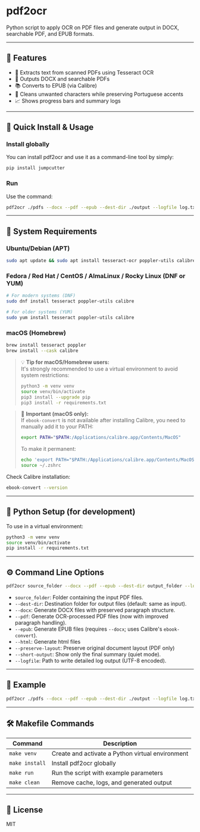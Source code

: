 # pdf2ocr

Python script to apply OCR on PDF files and generate output in DOCX, searchable PDF, and EPUB formats.

---

## 📄 Features

- 📄 Extracts text from scanned PDFs using Tesseract OCR
- 📘 Outputs DOCX and searchable PDFs
- 📚 Converts to EPUB (via Calibre)
- 🧼 Cleans unwanted characters while preserving Portuguese accents
- 📈 Shows progress bars and summary logs

---

## 🚀 Quick Install & Usage

### Install globally

You can install pdf2ocr and use it as a command-line tool by simply:

```bash
pip install jumpcutter 
```

### Run

Use the command:

```bash
pdf2ocr ./pdfs --docx --pdf --epub --dest-dir ./output --logfile log.txt
```

---


## 🧱 System Requirements

### Ubuntu/Debian (APT)

```bash
sudo apt update && sudo apt install tesseract-ocr poppler-utils calibre
```

### Fedora / Red Hat / CentOS / AlmaLinux / Rocky Linux (DNF or YUM)

```bash
# For modern systems (DNF)
sudo dnf install tesseract poppler-utils calibre

# For older systems (YUM)
sudo yum install tesseract poppler-utils calibre
```

### macOS (Homebrew)

```bash
brew install tesseract poppler
brew install --cask calibre
```

> 💡 **Tip for macOS/Homebrew users:**  
> It's strongly recommended to use a virtual environment to avoid system restrictions:
>
> ```bash
> python3 -m venv venv
> source venv/bin/activate
> pip3 install --upgrade pip
> pip3 install -r requirements.txt
> ```

> 📌 **Important (macOS only):**  
> If `ebook-convert` is not available after installing Calibre, you need to manually add it to your PATH:
>
> ```bash
> export PATH="$PATH:/Applications/calibre.app/Contents/MacOS"
> ```
>
> To make it permanent:
>
> ```bash
> echo 'export PATH="$PATH:/Applications/calibre.app/Contents/MacOS"' >> ~/.zshrc
> source ~/.zshrc
> ```

Check Calibre installation:

```bash
ebook-convert --version
```

---

## 🐍 Python Setup (for development)

To use in a virtual environment:

```bash
python3 -m venv venv
source venv/bin/activate
pip install -r requirements.txt
```

---

## ⚙️ Command Line Options

```bash
pdf2ocr source_folder --docx --pdf --epub --dest-dir output_folder --logfile log.txt
```

- `source_folder`: Folder containing the input PDF files.
- `--dest-dir`: Destination folder for output files (default: same as input).
- `--docx`: Generate DOCX files with preserved paragraph structure.
- `--pdf`: Generate OCR-processed PDF files (now with improved paragraph handling).
- `--epub`: Generate EPUB files (requires `--docx`; uses Calibre's `ebook-convert`).
- `--html`: Generate html files
- `--preserve-layout`: Preserve original document layout (PDF only)
- `--short-output`: Show only the final summary (quiet mode).
- `--logfile`: Path to write detailed log output (UTF-8 encoded).

---

## 📌 Example

```bash
pdf2ocr ./pdfs --docx --pdf --epub --dest-dir ./output --logfile log.txt
```

---

## 🛠️ Makefile Commands

| Command         | Description                                                        |
|-----------------|--------------------------------------------------------------------|
| `make venv`     | Create and activate a Python virtual environment                   |
| `make install`  | Install pdf2ocr globally                                           |
| `make run`      | Run the script with example parameters                             |
| `make clean`    | Remove cache, logs, and generated output                           |

---

## 📄 License

MIT
